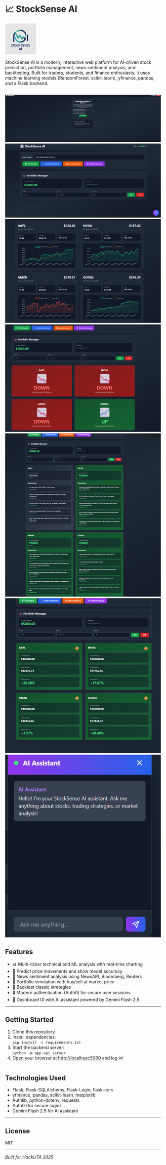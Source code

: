 # 📈 StockSense AI
![StockSense Logo](Dashboard_images/logo.png)


StockSense AI is a modern, interactive web platform for AI-driven stock prediction, portfolio management, news sentiment analysis, and backtesting. Built for traders, students, and finance enthusiasts, it uses machine learning models (RandomForest, scikit-learn), yfinance, pandas, and a Flask backend.  

![StockSense Dashboard](Dashboard_images/login.png)
![StockSense Dashboard](Dashboard_images/Portfolio.png)
![StockSense Dashboard](Dashboard_images/charts.png)
![StockSense Dashboard](Dashboard_images/Prediction.png)
![StockSense Dashboard](Dashboard_images/News.png)
![StockSense Dashboard](Dashboard_images/Backtest.png)
![StockSense Dashboard](Dashboard_images/ai_agent.png)
---

## Features

- 📊 Multi-ticker technical and ML analysis with real-time charting  
- 🤖 Predict price movements and show model accuracy  
- 📰 News sentiment analysis using NewsAPI, Bloomberg, Reuters  
- 💼 Portfolio simulation with buy/sell at market price  
- 🧪 Backtest classic strategies  
- 🔒 Modern authentication (Auth0) for secure user sessions  
- 🚦 Dashboard UI with AI assistant powered by Gemini Flash 2.5  

---

## Getting Started

1. Clone this repository.
2. Install dependencies:  
   `pip install -r requirements.txt`
3. Start the backend server:  
   `python -m app.api_server`
4. Open your browser at [http://localhost:5000](http://localhost:5000) and log in!

---

## Technologies Used

- Flask, Flask-SQLAlchemy, Flask-Login, flask-cors
- yfinance, pandas, scikit-learn, matplotlib
- Authlib, python-dotenv, requests
- Auth0 (for secure login)
- Gemini Flash 2.5 for AI assistant

---

## License

MIT

---

*Built for HackUTA 2025*

